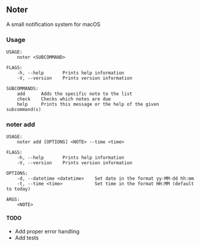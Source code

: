 ## Noter

A small notification system for macOS

### Usage

```
USAGE:
    noter <SUBCOMMAND>

FLAGS:
    -h, --help       Prints help information
    -V, --version    Prints version information

SUBCOMMANDS:
    add      Adds the specific note to the list
    check    Checks which notes are due
    help     Prints this message or the help of the given subcommand(s)
```

### noter add

```
USAGE:
    noter add [OPTIONS] <NOTE> --time <time>

FLAGS:
    -h, --help       Prints help information
    -V, --version    Prints version information

OPTIONS:
    -d, --datetime <datetime>    Set date in the format yy-MM-dd hh:mm
    -t, --time <time>            Set time in the format HH:MM (default to today)

ARGS:
    <NOTE>
```

#### TODO

- Add proper error handling
- Add tests
